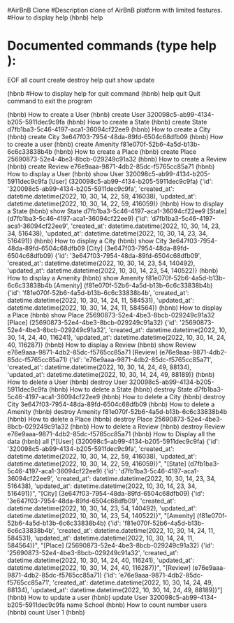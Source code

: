 #AirBnB Clone
#Description
clone of AirBnB platform with limited features.
#How to display help
(hbnb) help

Documented commands (type help <topic>):
========================================
EOF  all  count  create  destroy  help  quit  show  update

(hbnb
#How to display help for quit command
(hbnb) help quit
Quit command to exit the program

(hbnb)
How to create a User
(hbnb) create User
320098c5-ab99-4134-b205-5911dec9c9fa
(hbnb)
How to create a State
(hbnb) create State
d7fb1ba3-5c46-4197-aca1-36094cf22ee9
(hbnb)
How to create a City
(hbnb) create City
3e647f03-7954-48da-89fd-6504c68dfb09
(hbnb)
How to create a user
(hbnb) create Amenity
f81e070f-52b6-4a5d-b13b-6c6c33838b4b
(hbnb)
How to create a Place
(hbnb) create Place
25690873-52e4-4be3-8bcb-029249c91a32
(hbnb)
How to create a Review
(hbnb) create Review
e76e9aaa-9871-4db2-85dc-f5765cc85a71
(hbnb)
How to display a User
(hbnb) show User 320098c5-ab99-4134-b205-5911dec9c9fa
[User] (320098c5-ab99-4134-b205-5911dec9c9fa) {'id': '320098c5-ab99-4134-b205-5911dec9c9fa', 'created_at': datetime.datetime(2022, 10, 30, 14, 22, 59, 416038), 'updated_at': datetime.datetime(2022, 10, 30, 14, 22, 59, 416059)}
(hbnb)
How to display a State
(hbnb) show State d7fb1ba3-5c46-4197-aca1-36094cf22ee9
[State] (d7fb1ba3-5c46-4197-aca1-36094cf22ee9) {'id': 'd7fb1ba3-5c46-4197-aca1-36094cf22ee9', 'created_at': datetime.datetime(2022, 10, 30, 14, 23, 34, 516438), 'updated_at': datetime.datetime(2022, 10, 30, 14, 23, 34, 516491)}
(hbnb)
How to display a City
(hbnb) show City 3e647f03-7954-48da-89fd-6504c68dfb09
[City] (3e647f03-7954-48da-89fd-6504c68dfb09) {'id': '3e647f03-7954-48da-89fd-6504c68dfb09', 'created_at': datetime.datetime(2022, 10, 30, 14, 23, 54, 140492), 'updated_at': datetime.datetime(2022, 10, 30, 14, 23, 54, 140522)}
(hbnb)
How to display a Amenity
(hbnb) show Amenity f81e070f-52b6-4a5d-b13b-6c6c33838b4b
[Amenity] (f81e070f-52b6-4a5d-b13b-6c6c33838b4b) {'id': 'f81e070f-52b6-4a5d-b13b-6c6c33838b4b', 'created_at': datetime.datetime(2022, 10, 30, 14, 24, 11, 584531), 'updated_at': datetime.datetime(2022, 10, 30, 14, 24, 11, 584564)}
(hbnb)
How to display a Place
(hbnb) show Place 25690873-52e4-4be3-8bcb-029249c91a32
[Place] (25690873-52e4-4be3-8bcb-029249c91a32) {'id': '25690873-52e4-4be3-8bcb-029249c91a32', 'created_at': datetime.datetime(2022, 10, 30, 14, 24, 40, 116241), 'updated_at': datetime.datetime(2022, 10, 30, 14, 24, 40, 116287)}
(hbnb)
How to display a Review
(hbnb) show Review e76e9aaa-9871-4db2-85dc-f5765cc85a71
[Review] (e76e9aaa-9871-4db2-85dc-f5765cc85a71) {'id': 'e76e9aaa-9871-4db2-85dc-f5765cc85a71', 'created_at': datetime.datetime(2022, 10, 30, 14, 24, 49, 88134), 'updated_at': datetime.datetime(2022, 10, 30, 14, 24, 49, 88189)}
(hbnb)
How to delete a User
(hbnb) destroy User 320098c5-ab99-4134-b205-5911dec9c9fa
(hbnb)
How to delete a State
(hbnb) destroy State d7fb1ba3-5c46-4197-aca1-36094cf22ee9
(hbnb)
How to delete a City
(hbnb) destroy City 3e647f03-7954-48da-89fd-6504c68dfb09
(hbnb)
How to delete a Amenity
(hbnb) destroy Amenity f81e070f-52b6-4a5d-b13b-6c6c33838b4b
(hbnb)
How to delete a Place
(hbnb) destroy Place 25690873-52e4-4be3-8bcb-029249c91a32
(hbnb)
How to delete a Review
(hbnb) destroy Review e76e9aaa-9871-4db2-85dc-f5765cc85a71
(hbnb)
How to Display all the data
(hbnb) all
["[User] (320098c5-ab99-4134-b205-5911dec9c9fa) {'id': '320098c5-ab99-4134-b205-5911dec9c9fa', 'created_at': datetime.datetime(2022, 10, 30, 14, 22, 59, 416038), 'updated_at': datetime.datetime(2022, 10, 30, 14, 22, 59, 416059)}", "[State] (d7fb1ba3-5c46-4197-aca1-36094cf22ee9) {'id': 'd7fb1ba3-5c46-4197-aca1-36094cf22ee9', 'created_at': datetime.datetime(2022, 10, 30, 14, 23, 34, 516438), 'updated_at': datetime.datetime(2022, 10, 30, 14, 23, 34, 516491)}", "[City] (3e647f03-7954-48da-89fd-6504c68dfb09) {'id': '3e647f03-7954-48da-89fd-6504c68dfb09', 'created_at': datetime.datetime(2022, 10, 30, 14, 23, 54, 140492), 'updated_at': datetime.datetime(2022, 10, 30, 14, 23, 54, 140522)}", "[Amenity] (f81e070f-52b6-4a5d-b13b-6c6c33838b4b) {'id': 'f81e070f-52b6-4a5d-b13b-6c6c33838b4b', 'created_at': datetime.datetime(2022, 10, 30, 14, 24, 11, 584531), 'updated_at': datetime.datetime(2022, 10, 30, 14, 24, 11, 584564)}", "[Place] (25690873-52e4-4be3-8bcb-029249c91a32) {'id': '25690873-52e4-4be3-8bcb-029249c91a32', 'created_at': datetime.datetime(2022, 10, 30, 14, 24, 40, 116241), 'updated_at': datetime.datetime(2022, 10, 30, 14, 24, 40, 116287)}", "[Review] (e76e9aaa-9871-4db2-85dc-f5765cc85a71) {'id': 'e76e9aaa-9871-4db2-85dc-f5765cc85a71', 'created_at': datetime.datetime(2022, 10, 30, 14, 24, 49, 88134), 'updated_at': datetime.datetime(2022, 10, 30, 14, 24, 49, 88189)}"]
(hbnb)
How to update a user
(hbnb) update User 320098c5-ab99-4134-b205-5911dec9c9fa name School
(hbnb)
How to count number users
(hbnb) count User
1
(hbnb)
